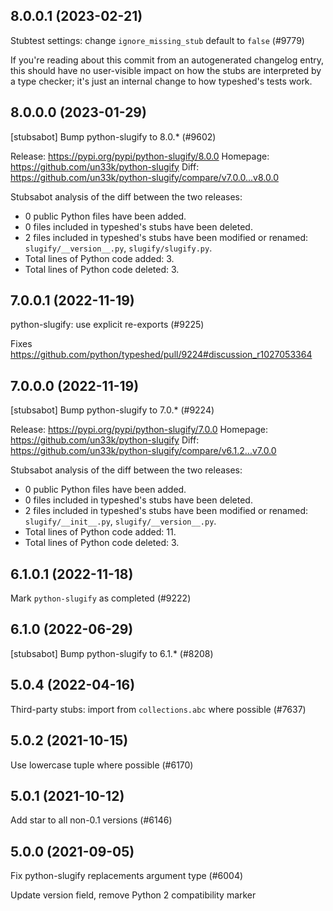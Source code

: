 ## 8.0.0.1 (2023-02-21)

Stubtest settings: change `ignore_missing_stub` default to `false` (#9779)

If you're reading about this commit from an autogenerated changelog entry, this should have no user-visible impact on how the stubs are interpreted by a type checker; it's just an internal change to how typeshed's tests work.

## 8.0.0.0 (2023-01-29)

[stubsabot] Bump python-slugify to 8.0.* (#9602)

Release: https://pypi.org/pypi/python-slugify/8.0.0
Homepage: https://github.com/un33k/python-slugify
Diff: https://github.com/un33k/python-slugify/compare/v7.0.0...v8.0.0

Stubsabot analysis of the diff between the two releases:
 - 0 public Python files have been added.
 - 0 files included in typeshed's stubs have been deleted.
 - 2 files included in typeshed's stubs have been modified or renamed: `slugify/__version__.py`, `slugify/slugify.py`.
 - Total lines of Python code added: 3.
 - Total lines of Python code deleted: 3.

## 7.0.0.1 (2022-11-19)

python-slugify: use explicit re-exports (#9225)

Fixes https://github.com/python/typeshed/pull/9224#discussion_r1027053364

## 7.0.0.0 (2022-11-19)

[stubsabot] Bump python-slugify to 7.0.* (#9224)

Release: https://pypi.org/pypi/python-slugify/7.0.0
Homepage: https://github.com/un33k/python-slugify
Diff: https://github.com/un33k/python-slugify/compare/v6.1.2...v7.0.0

Stubsabot analysis of the diff between the two releases:
 - 0 public Python files have been added.
 - 0 files included in typeshed's stubs have been deleted.
 - 2 files included in typeshed's stubs have been modified or renamed: `slugify/__init__.py`, `slugify/__version__.py`.
 - Total lines of Python code added: 11.
 - Total lines of Python code deleted: 3.

## 6.1.0.1 (2022-11-18)

Mark `python-slugify` as completed (#9222)

## 6.1.0 (2022-06-29)

[stubsabot] Bump python-slugify to 6.1.* (#8208)

## 5.0.4 (2022-04-16)

Third-party stubs: import from `collections.abc` where possible (#7637)

## 5.0.2 (2021-10-15)

Use lowercase tuple where possible (#6170)

## 5.0.1 (2021-10-12)

Add star to all non-0.1 versions (#6146)

## 5.0.0 (2021-09-05)

Fix python-slugify replacements argument type (#6004)

Update version field, remove Python 2 compatibility marker

